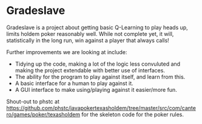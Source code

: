 # Gradeslave

Gradeslave is a project about getting basic Q-Learning to play heads up, limits holdem poker reasonably well. While not complete yet, it will, statistically in the long run, win against a player that always calls!

Further improvements we are looking at include:
* Tidying up the code, making a lot of the logic less convuluted and making the project extendable with better use of interfaces.
* The ability for the program to play against itself, and learn from this.
* A basic interface for a human to play against it.
* A GUI interface to make using/playing against it easier/more fun.

Shout-out to phstc at https://github.com/phstc/javapokertexasholdem/tree/master/src/com/cantero/games/poker/texasholdem for the skeleton code for the poker rules.
